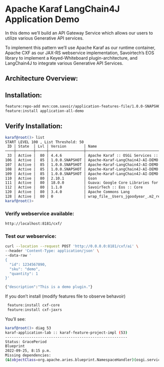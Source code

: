 # Apache Karaf LangChain4J Application Demo

In this demo we’ll build an API Gateway Service which allows our users
to utilize various Generative API services.

To implement this pattern we’ll use Apache Karaf as our runtime
container, Apache CXF as our JAX-RS webservice implementation,
Savoirtech’s EOS library to implement a Keyed-Whiteboard
plugin-architecture, and LangChain4J to integrate various Generative API
Services.

## Architecture Overview:

## Installation:

``` bash
feature:repo-add mvn:com.savoir/application-features-file/1.0.0-SNAPSHOT/xml/features
feature:install application-all-demo
```

## Verify Installation:

``` bash
karaf@root()> list
START LEVEL 100 , List Threshold: 50
 ID │ State  │ Lvl │ Version        │ Name
────┼────────┼─────┼────────────────┼────────────────────────────────────────────────────────────────────────────────────
 33 │ Active │  80 │ 4.4.6          │ Apache Karaf :: OSGi Services :: Event
106 │ Active │  85 │ 1.0.0.SNAPSHOT │ Apache-Karaf-LangChain4J-AI-DEMO :: karaf-feature-project-api
107 │ Active │  85 │ 1.0.0.SNAPSHOT │ Apache-Karaf-LangChain4J-AI-DEMO :: karaf-feature-project-impl
108 │ Active │  85 │ 1.0.0.SNAPSHOT │ Apache-Karaf-LangChain4J-AI-DEMO :: karaf-feature-project-plugins
109 │ Active │  85 │ 1.0.0.SNAPSHOT │ Apache-Karaf-LangChain4J-AI-DEMO :: karaf-feature-project-spi
110 │ Active │  80 │ 2.10.1         │ Gson
111 │ Active │  80 │ 18.0.0         │ Guava: Google Core Libraries for Java
112 │ Active │  80 │ 1.1.0          │ SavoirTech :: Eos :: Core
120 │ Active │  80 │ 3.4.0          │ Apache Commons Lang
128 │ Active │  80 │ 0              │ wrap_file__Users_jgoodyear_.m2_repository_com_knuddels_jtokkit_1.1.0_jtokkit-1.1.0.jar
karaf@root()>
```

### Verify webservice available:

``` bash
http://localhost:8181/cxf/
```

### Test our webservice:

``` bash
curl --location --request POST 'http://0.0.0.0:8181/cxf/ai' \
--header 'Content-Type: application/json' \
--data-raw '
{
  "id": 1234567890,
  "sku": "demo",
  "quantity": 1
}'
```

``` bash
{"description":"This is a demo plugin."}
```

If you don’t install (modify features file to observe behavoir)

``` bash
 feature:install cxf-core
 feature:install cxf-jaxrs
```

You’ll see:

``` bash
karaf@root()> diag 53
karaf-application-lab :: karaf-feature-project-impl (53)
--------------------------------------------------------
Status: GracePeriod
Blueprint
2022-09-25, 8:15 p.m.
Missing dependencies:
(&(objectClass=org.apache.aries.blueprint.NamespaceHandler)(osgi.service.blueprint.namespace=http://cxf.apache.org/blueprint/core)) (&(objectClass=org.apache.aries.blueprint.NamespaceHandler)(osgi.service.blueprint.namespace=http://cxf.apache.org/blueprint/jaxrs))
```
